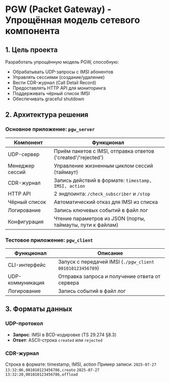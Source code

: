 # PGW (Packet Gateway) - Упрощённая модель сетевого компонента

## 1. Цель проекта
Разработать упрощённую модель PGW, способную:
- Обрабатывать UDP-запросы с IMSI абонентов
- Управлять сессиями (создание/удаление)
- Вести CDR-журнал (Call Detail Record)
- Предоставлять HTTP API для мониторинга
- Поддерживать чёрный список IMSI
- Обеспечивать graceful shutdown

## 2. Архитектура решения

### Основное приложение: `pgw_server`
| Компонент               | Функционал                                                                 |
|-------------------------|---------------------------------------------------------------------------|
| UDP-сервер              | Приём пакетов с IMSI, отправка ответов ('created'/'rejected')             |
| Менеджер сессий         | Управление жизненным циклом сессий (таймаут)                              |
| CDR-журнал              | Запись действий в формате: `timestamp, IMSI, action`                     |
| HTTP API                | 2 эндпоинта: `/check_subscriber` и `/stop`                               |
| Чёрный список           | Автоматический отказ для IMSI из списка                                   |
| Логирование             | Запись ключевых событий в файл лог                                       |
| Конфигурация            | Чтение параметров из JSON (порты, таймауты, пути к файлам)               |

### Тестовое приложение: `pgw_client`
| Функционал              | Описание                                                                  |
|-------------------------|---------------------------------------------------------------------------|
| CLI-интерфейс           | Запуск с передачей IMSI (`./pgw_client 001010123456789`)                 |
| UDP-коммуникация        | Отправка запроса и получение ответа от сервера                           |
| Логирование             | Запись событий в файл лог                                               |

## 3. Форматы данных

### UDP-протокол
- **Запрос**: IMSI в BCD-кодировке (TS 29.274 §8.3)
- **Ответ**: ASCII-строка `created` или `rejected`
### CDR-журнал
Строка в формате: timestamp, IMSI, action 
Пример записи: 
`2025-07-27 13:32:06,001010123456786,create`
`2025-07-27 13:32:20,001010123456786,offload`


